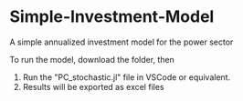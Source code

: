 # Simple-Investment-Model
A simple annualized investment model for the power sector

To run the model, download the folder, then
1) Run the "PC_stochastic.jl" file in VSCode or equivalent.
2) Results will be exported as excel files
